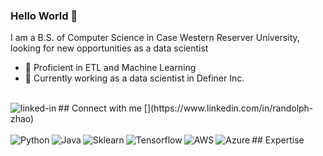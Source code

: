 ### Hello World 👋
I am a B.S. of Computer Science in Case Western Reserver University, looking for new opportunities as a data scientist
- 🔭 Proficient in ETL and Machine Learning
- 🌱 Currently working as a data scientist in Definer Inc.

<br>
## Connect with me
[<img align="left" alt="linked-in" src="https://img.shields.io/badge/linkedin-%230077B5.svg?&style=for-the-badge&logo=linkedin&logoColor=white" />](https://www.linkedin.com/in/randolph-zhao)
<br>

<br>
## Expertise
<img align="left" alt="Python" src="
https://img.shields.io/badge/Python-%23232F3E?logo=Python&logoColor=white&style=for-the-badge" />
<img align="left" alt="Java" src="https://img.shields.io/badge/Java-%23232F3E?logo=Java&logoColor=white&style=for-the-badge/">
<img align="left" alt="Sklearn" src="https://img.shields.io/badge/Sklearn-%23232F3E?logo=Sklearn&logoColor=white&style=for-the-badge"/>
<img align="left" alt="Tensorflow" src="https://img.shields.io/badge/Tensorflow-%23232F3E?logo=Tensorflow&logoColor=white&style=for-the-badge"/>
<img align="left" alt="AWS" src="https://img.shields.io/badge/Amazon%20AWS-%23232F3E?logo=amazon-aws&logoColor=white&style=for-the-badge" />
<img align="left" alt="Azure" src="https://img.shields.io/badge/postgres-%23316192.svg?&style=for-the-badge&logo=postgresql&logoColor=white" />

<br>